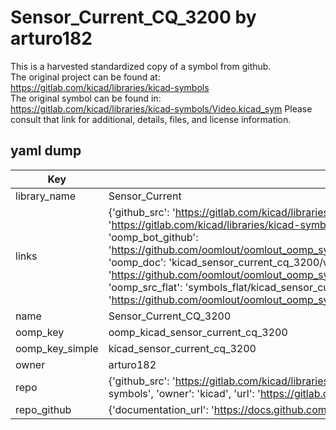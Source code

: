 # Sensor_Current_CQ_3200 by arturo182  
This is a harvested standardized copy of a symbol from github.  
The original project can be found at:  
https://gitlab.com/kicad/libraries/kicad-symbols  
The original symbol can be found in:
https://gitlab.com/kicad/libraries/kicad-symbols/Video.kicad_sym
Please consult that link for additional, details, files, and license information.  
## yaml dump  
| Key | Value |  
| --- | --- |  
| library_name | Sensor_Current |  
| links | {'github_src': 'https://gitlab.com/kicad/libraries/kicad-symbols/Video.kicad_sym', 'github_src_repo': 'https://gitlab.com/kicad/libraries/kicad-symbols', 'oomp_bot': 'kicad_sensor_current_cq_3200/working', 'oomp_bot_github': 'https://github.com/oomlout/oomlout_oomp_symbol_bot/tree/main/kicad_sensor_current_cq_3200/working', 'oomp_doc': 'kicad_sensor_current_cq_3200/working', 'oomp_doc_github': 'https://github.com/oomlout/oomlout_oomp_symbol_doc/tree/main/kicad_sensor_current_cq_3200/working', 'oomp_src_flat': 'symbols_flat/kicad_sensor_current_cq_3200/working', 'oomp_src_flat_github': 'https://github.com/oomlout/oomlout_oomp_symbol_src/tree/main/kicad_sensor_current_cq_3200/working'} |  
| name | Sensor_Current_CQ_3200 |  
| oomp_key | oomp_kicad_sensor_current_cq_3200 |  
| oomp_key_simple | kicad_sensor_current_cq_3200 |  
| owner | arturo182 |  
| repo | {'github_src': 'https://gitlab.com/kicad/libraries/kicad-symbols/Video.kicad_sym', 'name': 'libraries/kicad-symbols', 'owner': 'kicad', 'url': 'https://gitlab.com/kicad/libraries/kicad-symbols'} |  
| repo_github | {'documentation_url': 'https://docs.github.com/rest/repos/repos#get-a-repository', 'message': 'Not Found'} |  

